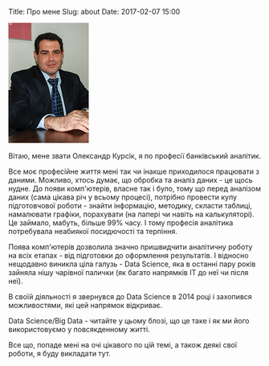 Title: Про мене
Slug: about
Date: 2017-02-07 15:00


![](/images/profile.jpg)

Вітаю, мене звати Олександр Курсік, я по професії банківський аналітик. 


Все моє професійне життя мені так чи інакше приходилося працювати з даними. Можливо, хтось думає, що обробка та аналіз даних - це щось нудне. До появи комп'ютерів, власне так і було, тому що перед аналізом даних (сама цікава річ у всьому процесі), потрібно провести купу підготовчової роботи - знайти інформацію, методику, скласти таблиці, намалювати графіки, порахувати (на папері чи навіть на калькуляторі). Це займало, мабуть, більше 99% часу. І тому професія аналітика потребувала неабиякої посидючості та терпіння.

Поява комп'ютерів дозволила значно пришвидчити аналітичну роботу на  всіх етапах - від підготовки до оформлення результатів. І відносно нещодавно виникла ціла галузь - Data Science, яка в останні пару років зайняла нішу чарівної палички (як багато напрямків IT до неї чи після неї).     

В своїй  діяльності я звернувся до Data Science в 2014 році і захопився можливостями, які цей напрямок відкриває.

Data Science/Big Data - читайте у цьому блозі, що це таке і як ми його використовуємо у повсякденному житті.  

Все що, попаде мені на очі цікавого по цій темі, а також деякі свої роботи, я буду викладати тут.